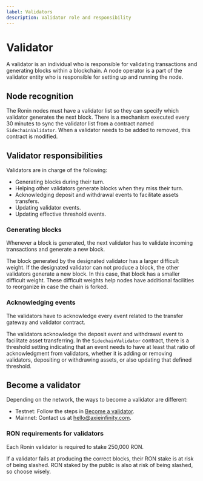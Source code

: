```yaml
---
label: Validators
description: Validator role and responsibility
---
```


# Validator

A validator is an individual who is responsible for validating transactions and generating blocks within a blockchain. A node operator is a part of the validator entity who is responsible for setting up and running the node.

## Node recognition

The Ronin nodes must have a validator list so they can specify which validator generates the next block. There is a mechanism executed every 30 minutes to sync the validator list from a contract named `SidechainValidator`. When a validator needs to be added to removed, this contract is modified.

## Validator responsibilities

Validators are in charge of the following:

* Generating blocks during their turn.
* Helping other validators generate blocks when they miss their turn.
* Acknowledging deposit and withdrawal events to facilitate assets transfers.
* Updating validator events.
* Updating effective threshold events.

### Generating blocks

Whenever a block is generated, the next validator has to validate incoming transactions and generate a new block.

The block generated by the designated validator has a larger difficult weight. If the designated validator can not produce a block, the other validators generate a new block. In this case, that block has a smaller difficult weight. These difficult weights help nodes have additional facilities to reorganize in case the chain is forked.

### Acknowledging events

The validators have to acknowledge every event related to the transfer gateway and validator contract.

The validators acknowledge the deposit event and withdrawal event to facilitate asset transferring. In the `SidechainValidator` contract, there is a threshold setting indicating that an event needs to have at least that ratio of acknowledgment from validators, whether it is adding or removing validators, depositing or withdrawing assets, or also updating that defined threshold.

## Become a validator

Depending on the network, the ways to become a validator are different:

* Testnet: Follow the steps in [Become a validator](./../../validators/onboarding/become-validator.mdx).
* Mainnet: Contact us at hello@axieinfinity.com.

### RON requirements for validators
Each Ronin validator is required to stake 250,000 RON.

If a validator fails at producing the correct blocks, their RON stake is at risk of being slashed. RON staked by the public is also at risk of being slashed, so choose wisely.
